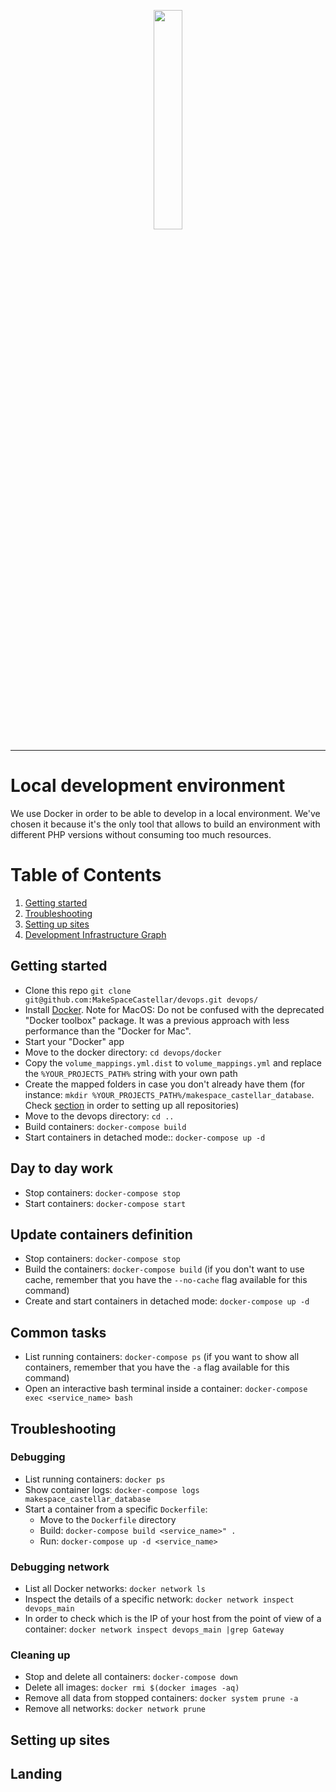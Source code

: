 <p align="center">
<img src="http://ddf912383141a8d7bbe4-e053e711fc85de3290f121ef0f0e3a1f.r87.cf1.rackcdn.com/DevOps-automation-service_logo.png" width="30%" height="30%">
</p>

<hr>

# Local development environment

We use Docker in order to be able to develop in a local environment. We've chosen it because it's the only tool that allows to build an environment with different PHP versions without consuming too much resources.

# Table of Contents

1. [Getting started](#getting-started)
2. [Troubleshooting](#troubleshooting)
3. [Setting up sites](#setting-up-sites)
4. [Development Infrastructure Graph](#development-infrastructure-graph)

## Getting started
* Clone this repo `git clone git@github.com:MakeSpaceCastellar/devops.git devops/`
* Install [Docker](https://www.docker.com/community-edition). Note for MacOS: Do not be confused with the deprecated "Docker toolbox" package. It was a previous approach with less performance than the "Docker for Mac".
* Start your "Docker" app
* Move to the docker directory: `cd devops/docker`
* Copy the `volume_mappings.yml.dist` to `volume_mappings.yml` and replace the `%YOUR_PROJECTS_PATH%` string with your own path
* Create the mapped folders in case you don't already have them (for instance: `mkdir %YOUR_PROJECTS_PATH%/makespace_castellar_database`. Check [section](#setting-up-sites) in order to setting up all repositories) 
* Move to the devops directory: `cd ..`
* Build containers: `docker-compose build`
* Start containers in detached mode:: `docker-compose up -d`

## Day to day work
* Stop containers: `docker-compose stop`
* Start containers: `docker-compose start`

## Update containers definition
* Stop containers: `docker-compose stop`
* Build the containers: `docker-compose build` (if you don't want to use cache, remember that you have the `--no-cache` flag available for this command)
* Create and start containers in detached mode: `docker-compose up -d`

## Common tasks
* List running containers: `docker-compose ps` (if you want to show all containers, remember that you have the `-a` flag available for this command)
* Open an interactive bash terminal inside a container: `docker-compose exec <service_name> bash`

## Troubleshooting

### Debugging
* List running containers: `docker ps`
* Show container logs: `docker-compose logs makespace_castellar_database`
* Start a container from a specific `Dockerfile`:
    * Move to the `Dockerfile` directory
    * Build: `docker-compose build <service_name>" .`
    * Run: `docker-compose up -d <service_name>`

### Debugging network
* List all Docker networks: `docker network ls`
* Inspect the details of a specific network: `docker network inspect devops_main`
* In order to check which is the IP of your host from the point of view of a container: `docker network inspect devops_main |grep Gateway`

### Cleaning up
* Stop and delete all containers: `docker-compose down`
* Delete all images: `docker rmi $(docker images -aq)`
* Remove all data from stopped containers: `docker system prune -a`
* Remove all networks: `docker network prune`

## Setting up sites


## Landing
